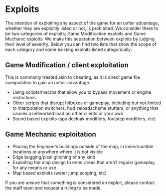 # Exploits
The intention of exploiting any aspect of the game for an unfair advantage, whether they are explicitly listed or not, is prohibited.
We consider there to be two categories of exploits; Game Modification exploits and Game Mechanic exploits. We make this separation between exploits by judging their level of severity. Below you can find two lists that show the scope of each category and some existing exploits listed categorically:

## Game Modification / client exploitation
This is commonly treated akin to cheating, as it is direct game file manipulation to gain an unfair advantage.
- Using scripts/macros that allow you to bypass movement or engine restrictions
- Other scripts that disrupt hitboxes or gameplay, including but not limited to interpolation switchers, hud_reloadscheme stutters, or anything that causes a networked load on other clients or your own
- Sound based exploits (spy decloak modifiers, footstep modifiers, etc)

## Game Mechanic exploitation
- Placing the Engineer’s buildings outside of the map, in indestructible locations or anywhere where it is not visible
- Edge bugging/pixel glitching of any kind
- Exploiting the map design to enter areas that aren’t regular gameplay, for any means or use
- Map based exploits (water jump scoping, etc)

If you are unsure that something is considered an exploit, please contact the staff team and request a ruling to be made.
